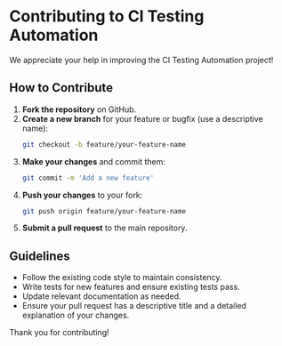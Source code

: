 # Contributing to CI Testing Automation

We appreciate your help in improving the CI Testing Automation project!

## How to Contribute
1. **Fork the repository** on GitHub.
2. **Create a new branch** for your feature or bugfix (use a descriptive name):
   ```bash
   git checkout -b feature/your-feature-name
   ```
3. **Make your changes** and commit them:
   ```bash
   git commit -m 'Add a new feature'
   ```
4. **Push your changes** to your fork:
   ```bash
   git push origin feature/your-feature-name
   ```
5. **Submit a pull request** to the main repository.

## Guidelines
- Follow the existing code style to maintain consistency.
- Write tests for new features and ensure existing tests pass.
- Update relevant documentation as needed.
- Ensure your pull request has a descriptive title and a detailed explanation of your changes.

Thank you for contributing!